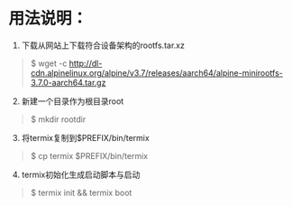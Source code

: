 
# 用法说明：  

1. 下载从网站上下载符合设备架构的rootfs.tar.xz

> $ wget -c http://dl-cdn.alpinelinux.org/alpine/v3.7/releases/aarch64/alpine-minirootfs-3.7.0-aarch64.tar.gz

2. 新建一个目录作为根目录root

> $ mkdir rootdir

3. 将termix复制到$PREFIX/bin/termix

> $ cp termix $PREFIX/bin/termix

4. termix初始化生成启动脚本与启动

> $ termix init && termix boot

